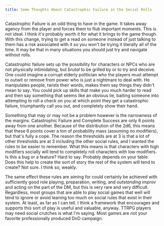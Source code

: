 ```yaml
---
title: Some Thoughts About Catastrophic Failure in the Social Rolls
---
```


Catastrophic Failure is an odd thing to have in the game. It takes away agency from the player and forces them to flub important moments. This is not ideal. I think it's probably worth it for what it brings to the game though. With this change, trying to get a read on someone instead of just talking to them has a risk associated with it so you won't be trying it literally all of the time. It may be that in many situations you should just try and navigate without rolls. 

Catastrophic failure sets up the possibility for characters or NPCs who are not physically intimidating, but *brutal* to be grilled by or to try and deceive. One could imagine a corrupt elderly politician who the players must attempt to outwit or remove from power who is just a nightmare to deal with. He manipulates people, twists their words, makes them say things they didn't mean to say. You could pick up skills that make you much harder to read and then say something that seems like an obvious lie, baiting someone into attempting to roll a check on you at which point they get a catastrophic failure, triumphantly call you out, and completely show their hand.

Something that may or may not be a problem however is the narrowness of the margins. Catastrophic Failure and Complete Success are only 6 points away from one another. Because of the distribution of the 2d6, this means that these 6 points cover a ton of probability mass (assuming no modifiers), but that's fully a cope. The reason the thresholds are at 3 is that a lot of other thresholds are at 3 including the other social rules, and I wanted the rules to be easier to remember. What this means is that characters with high modifiers socially will tend to completely roll characters with low modifiers. Is this a bug or a feature? Hard to say. Probably depends on your table. Does this help to create the sort of story the rest of the system will tend to create? Not sure. I think so, weakly.

The same effect these rules are aiming for could certainly be achieved with sufficiently good role playing, preparation, writing, and *outstanding* improv and acting on the part of the DM, but this is very rare and very difficult. Regardless, most groups that are able to play social games that well will tend to ignore or avoid leaning too much on social rules that exist in their system. At least, as far as I can tell. I think a framework that encourages and supports this sort of play is useful and valuable, anyway. TTRPG players may need social crutches is what I'm saying. Most games are not your favorite professionally produced DnD campaign.